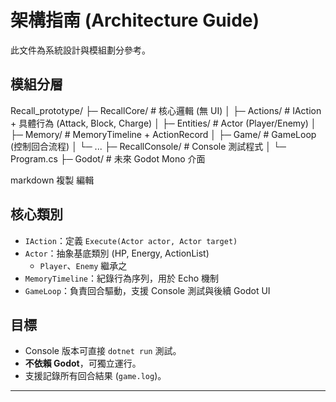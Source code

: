 # 架構指南 (Architecture Guide)

此文件為系統設計與模組劃分參考。

## 模組分層
Recall_prototype/
├─ RecallCore/ # 核心邏輯 (無 UI)
│ ├─ Actions/ # IAction + 具體行為 (Attack, Block, Charge)
│ ├─ Entities/ # Actor (Player/Enemy)
│ ├─ Memory/ # MemoryTimeline + ActionRecord
│ ├─ Game/ # GameLoop (控制回合流程)
│ └─ ...
├─ RecallConsole/ # Console 測試程式
│ └─ Program.cs
├─ Godot/ # 未來 Godot Mono 介面

markdown
複製
編輯

## 核心類別
- `IAction`：定義 `Execute(Actor actor, Actor target)`
- `Actor`：抽象基底類別 (HP, Energy, ActionList)
  - `Player`、`Enemy` 繼承之
- `MemoryTimeline`：紀錄行為序列，用於 Echo 機制
- `GameLoop`：負責回合驅動，支援 Console 測試與後續 Godot UI

## 目標
- Console 版本可直接 `dotnet run` 測試。
- **不依賴 Godot**，可獨立運行。
- 支援記錄所有回合結果 (`game.log`)。

---